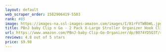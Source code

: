 ```yaml
---
layout: default 
﻿web_scraper_order: 1582906419-5503
rank: #85
image: https://images-na.ssl-images-amazon.com/images/I/81rFVTWBbWL.jpg
title: PBnJ baby Clip n Go - 2 Pack X-Large Stroller Organizer Hook Clip for Purse Shopping &…
url: https://www.amazon.com/PBnJ-baby-Clip-Go-Organizer/dp/B074YD5Q3T/ref=zg_mw_baby-products_85?_encoding=UTF8&psc=1&refRID=DDWM5Y6YAF3RS98T1NAA
reviews: 4.8 out of 5 stars
price: $9.98 
---
```

